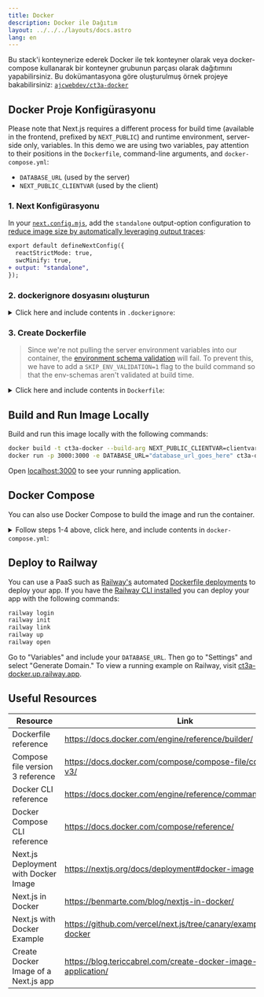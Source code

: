 ```yaml
---
title: Docker
description: Docker ile Dağıtım
layout: ../../../layouts/docs.astro
lang: en
---
```


Bu stack'i konteynerize ederek Docker ile tek konteyner olarak veya docker-compose kullanarak bir konteyner grubunun parçası olarak dağıtımını yapabilirsiniz. Bu dokümantasyona göre oluşturulmuş örnek projeye bakabilirsiniz: [`ajcwebdev/ct3a-docker`](https://github.com/ajcwebdev/ct3a-docker)

## Docker Proje Konfigürasyonu

Please note that Next.js requires a different process for build time (available in the frontend, prefixed by `NEXT_PUBLIC`) and runtime environment, server-side only, variables. In this demo we are using two variables, pay attention to their positions in the `Dockerfile`, command-line arguments, and `docker-compose.yml`:

- `DATABASE_URL` (used by the server)
- `NEXT_PUBLIC_CLIENTVAR` (used by the client)

### 1. Next Konfigürasyonu

In your [`next.config.mjs`](https://github.com/t3-oss/create-t3-app/blob/main/cli/template/base/next.config.mjs), add the `standalone` output-option configuration to [reduce image size by automatically leveraging output traces](https://nextjs.org/docs/advanced-features/output-file-tracing):

```diff
export default defineNextConfig({
  reactStrictMode: true,
  swcMinify: true,
+ output: "standalone",
});
```

### 2. dockerignore dosyasını oluşturun

<details>
    <summary>
      Click here and include contents in <code>.dockerignore</code>:
    </summary>
<div class="content">

```
.env
Dockerfile
.dockerignore
node_modules
npm-debug.log
README.md
.next
.git
```

</div>

</details>

### 3. Create Dockerfile

> Since we're not pulling the server environment variables into our container, the [environment schema validation](/en/usage/env-variables) will fail. To prevent this, we have to add a `SKIP_ENV_VALIDATION=1` flag to the build command so that the env-schemas aren't validated at build time.

<details>
    <summary>
      Click here and include contents in <code>Dockerfile</code>:
    </summary>
<div class="content">

```docker
##### DEPENDENCIES

FROM --platform=linux/amd64 node:16-alpine3.16 AS deps
RUN apk add --no-cache libc6-compat openssl1.1-compat
WORKDIR /app

# Install Prisma Client - remove if not using Prisma

COPY prisma ./

# Install dependencies based on the preferred package manager

COPY package.json yarn.lock* package-lock.json* pnpm-lock.yaml\* ./

RUN \
 if [ -f yarn.lock ]; then yarn --frozen-lockfile; \
 elif [ -f package-lock.json ]; then npm ci; \
 elif [ -f pnpm-lock.yaml ]; then yarn global add pnpm && pnpm i; \
 else echo "Lockfile not found." && exit 1; \
 fi

##### BUILDER

FROM --platform=linux/amd64 node:16-alpine3.16 AS builder
ARG DATABASE_URL
ARG NEXT_PUBLIC_CLIENTVAR
WORKDIR /app
COPY --from=deps /app/node_modules ./node_modules
COPY . .

# ENV NEXT_TELEMETRY_DISABLED 1

RUN \
 if [ -f yarn.lock ]; then SKIP_ENV_VALIDATION=1 yarn build; \
 elif [ -f package-lock.json ]; then SKIP_ENV_VALIDATION=1 npm run build; \
 elif [ -f pnpm-lock.yaml ]; then yarn global add pnpm && SKIP_ENV_VALIDATION=1 pnpm run build; \
 else echo "Lockfile not found." && exit 1; \
 fi

##### RUNNER

FROM --platform=linux/amd64 node:16-alpine3.16 AS runner
WORKDIR /app

ENV NODE_ENV production

# ENV NEXT_TELEMETRY_DISABLED 1

RUN addgroup --system --gid 1001 nodejs
RUN adduser --system --uid 1001 nextjs

COPY --from=builder /app/next.config.mjs ./
COPY --from=builder /app/public ./public
COPY --from=builder /app/package.json ./package.json

COPY --from=builder --chown=nextjs:nodejs /app/.next/standalone ./
COPY --from=builder --chown=nextjs:nodejs /app/.next/static ./.next/static

USER nextjs
EXPOSE 3000
ENV PORT 3000

CMD ["node", "server.js"]

```

> **_Notes_**
>
> - _Emulation of `--platform=linux/amd64` may not be necessary after moving to Node 18._
> - _See [`node:alpine`](https://github.com/nodejs/docker-node/tree/b4117f9333da4138b03a546ec926ef50a31506c3#nodealpine) to understand why `libc6-compat` might be needed._
> - _Using Alpine 3.17 based images [can cause issues with Prisma](https://github.com/t3-oss/create-t3-app/issues/975). Setting `engineType = "binary"` solves the issue in Alpine 3.17, [but has an associated performance cost](https://www.prisma.io/docs/concepts/components/prisma-engines/query-engine#the-query-engine-at-runtime)._
> - _Next.js collects [anonymous telemetry data about general usage](https://nextjs.org/telemetry). Uncomment the first instance of `ENV NEXT_TELEMETRY_DISABLED 1` to disable telemetry during the build. Uncomment the second instance to disable telemetry during runtime._

</div>
</details>

## Build and Run Image Locally

Build and run this image locally with the following commands:

```bash
docker build -t ct3a-docker --build-arg NEXT_PUBLIC_CLIENTVAR=clientvar .
docker run -p 3000:3000 -e DATABASE_URL="database_url_goes_here" ct3a-docker
```

Open [localhost:3000](http://localhost:3000/) to see your running application.

## Docker Compose

You can also use Docker Compose to build the image and run the container.

<details>
    <summary>
      Follow steps 1-4 above, click here, and include contents in <code>docker-compose.yml</code>:
    </summary>
<div class="content">

```yaml
version: "3.9"
services:
  app:
    platform: "linux/amd64"
    build:
      context: .
      dockerfile: Dockerfile
      args:
        NEXT_PUBLIC_CLIENTVAR: "clientvar"
    working_dir: /app
    ports:
      - "3000:3000"
    image: t3-app
    environment:
      - DATABASE_URL=database_url_goes_here
```

Run this using the `docker compose up` command:

```bash
docker compose up
```

Open [localhost:3000](http://localhost:3000/) to see your running application.

</div>
</details>

## Deploy to Railway

You can use a PaaS such as [Railway's](https://railway.app) automated [Dockerfile deployments](https://docs.railway.app/deploy/dockerfiles) to deploy your app. If you have the [Railway CLI installed](https://docs.railway.app/develop/cli#install) you can deploy your app with the following commands:

```bash
railway login
railway init
railway link
railway up
railway open
```

Go to "Variables" and include your `DATABASE_URL`. Then go to "Settings" and select "Generate Domain." To view a running example on Railway, visit [ct3a-docker.up.railway.app](https://ct3a-docker.up.railway.app/).

## Useful Resources

| Resource                             | Link                                                                 |
| ------------------------------------ | -------------------------------------------------------------------- |
| Dockerfile reference                 | https://docs.docker.com/engine/reference/builder/                    |
| Compose file version 3 reference     | https://docs.docker.com/compose/compose-file/compose-file-v3/        |
| Docker CLI reference                 | https://docs.docker.com/engine/reference/commandline/docker/         |
| Docker Compose CLI reference         | https://docs.docker.com/compose/reference/                           |
| Next.js Deployment with Docker Image | https://nextjs.org/docs/deployment#docker-image                      |
| Next.js in Docker                    | https://benmarte.com/blog/nextjs-in-docker/                          |
| Next.js with Docker Example          | https://github.com/vercel/next.js/tree/canary/examples/with-docker   |
| Create Docker Image of a Next.js app | https://blog.tericcabrel.com/create-docker-image-nextjs-application/ |
